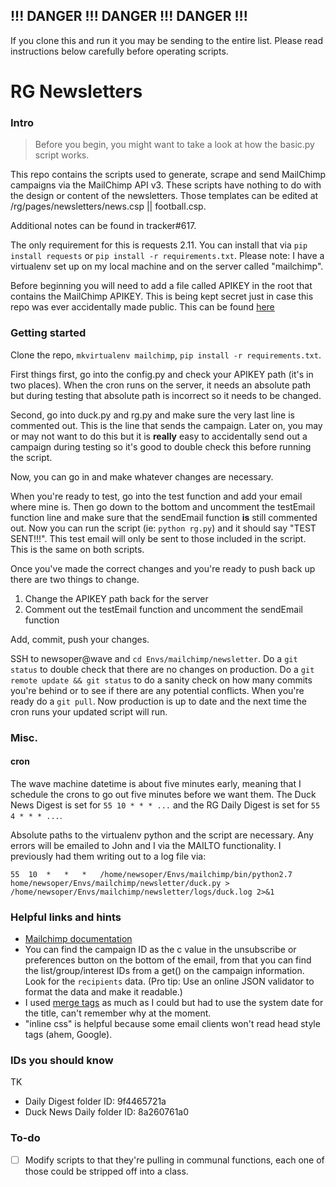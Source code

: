 ## !!! DANGER !!! DANGER !!! DANGER !!!

If you clone this and run it you may be sending to the entire list. Please read instructions below carefully before operating scripts.

# RG Newsletters

### Intro

> Before you begin, you might want to take a look at how the basic.py script works.

This repo contains the scripts used to generate, scrape and send MailChimp campaigns via the MailChimp API v3. These scripts have nothing to do with the design or content of the newsletters. Those templates can be edited at /rg/pages/newsletters/news.csp || football.csp. 

Additional notes can be found in tracker#617.

The only requirement for this is requests 2.11. You can install that via `pip install requests` or `pip install -r requirements.txt`. Please note: I have a virtualenv set up on my local machine and on the server called "mailchimp".

Before beginning you will need to add a file called APIKEY in the root that contains the MailChimp APIKEY. This is being kept secret just in case this repo was ever accidentally made public. This can be found [here](https://us2.admin.mailchimp.com/account/api/)

### Getting started

Clone the repo, `mkvirtualenv mailchimp`, `pip install -r requirements.txt`.

First things first, go into the config.py and check your APIKEY path (it's in two places). When the cron runs on the server, it needs an absolute path but during testing that absolute path is incorrect so it needs to be changed.

Second, go into duck.py and rg.py and make sure the very last line is commented out. This is the line that sends the campaign. Later on, you may or may not want to do this but it is **really** easy to accidentally send out a campaign during testing so it's good to double check this before running the script.

Now, you can go in and make whatever changes are necessary.

When you're ready to test, go into the test function and add your email where mine is. Then go down to the bottom and uncomment the testEmail function line and make sure that the sendEmail function **is** still commented out. Now you can run the script (ie: `python rg.py`) and it should say "TEST SENT!!!". This test email will only be sent to those included in the script. This is the same on both scripts.

Once you've made the correct changes and you're ready to push back up there are two things to change.

1. Change the APIKEY path back for the server
2. Comment out the testEmail function and uncomment the sendEmail function

Add, commit, push your changes. 

SSH to newsoper@wave and `cd Envs/mailchimp/newsletter`. Do a `git status` to double check that there are no changes on production. Do a `git remote update && git status` to do a sanity check on how many commits you're behind or to see if there are any potential conflicts. When you're ready do a `git pull`. Now production is up to date and the next time the cron runs your updated script will run. 

### Misc.

#### cron

The wave machine datetime is about five minutes early, meaning that I schedule the crons to go out five minutes before we want them. The Duck News Digest is set for `55 10 * * * ...` and the RG Daily Digest is set for `55 4 * * * ...`.

Absolute paths to the virtualenv python and the script are necessary. Any errors will be emailed to John and I via the MAILTO functionality. I previously had them writing out to a log file via:

```
55	10	*	*	*	/home/newsoper/Envs/mailchimp/bin/python2.7  home/newsoper/Envs/mailchimp/newsletter/duck.py > /home/newsoper/Envs/mailchimp/newsletter/logs/duck.log 2>&1
```

### Helpful links and hints

* [Mailchimp documentation](http://developer.mailchimp.com/documentation/mailchimp/reference/overview/)
* You can find the campaign ID as the c value in the unsubscribe or preferences button on the bottom of the email, from that you can find the list/group/interest IDs from a get() on the campaign information. Look for the `recipients` data. (Pro tip: Use an online JSON validator to format the data and make it readable.)
* I used [merge tags](http://kb.mailchimp.com/merge-tags/all-the-merge-tags-cheat-sheet) as much as I could but had to use the system date for the title, can't remember why at the moment.
* "inline css" is helpful because some email clients won't read head style tags (ahem, Google).

### IDs you should know

TK
* Daily Digest folder ID: 9f4465721a
* Duck News Daily folder ID: 8a260761a0

### To-do

* [ ] Modify scripts to that they're pulling in communal functions, each one of those could be stripped off into a class.

